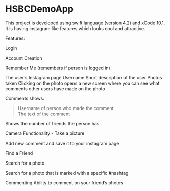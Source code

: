 # HSBCDemoApp
This project is developed using swift language (version 4.2) and xCode 10.1. It is having instagram like features which looks cool and attractive.

Features:

Login

Account Creation

Remember Me (remembers if person is logged in)

The user’s Instagram page
Username Short description of the user Photos taken Clicking on the photo opens a new screen where you can see what comments other users have made on the photo

Comments shows: 
  > Username of person who made the comment   
  > The text of the comment

Shows the number of friends the person has

Camera Functionality - Take a picture

Add new comment and save it to your instagram page

Find a Friend

Search for a photo

Search for a photo that is marked with a specific #hashtag

Commenting Ability to comment on your friend’s photos

